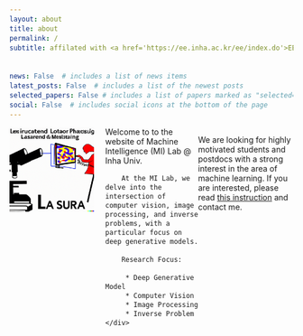 ```yaml
---
layout: about
title: about
permalink: /
subtitle: affilated with <a href='https://ee.inha.ac.kr/ee/index.do'>EE</a> at <a href='https://www.inha.ac.kr/'>Inha University</a> 


news: False  # includes a list of news items
latest_posts: False  # includes a list of the newest posts
selected_papers: False # includes a list of papers marked as "selected={true}"
social: False  # includes social icons at the bottom of the page
---
```


<div style="display: flex; align-items: start;">
    <img src="/assets/img/lab_about.png" alt="mi-lab" style="width: 150px; margin-right: 20px;">
    <div>
        Welcome to to the website of Machine Intelligence (MI) Lab @ Inha Univ. 
      
        At the MI Lab, we delve into the intersection of computer vision, image processing, and inverse problems, with a particular focus on deep generative models.

        Research Focus:
        
         * Deep Generative Model
         * Computer Vision 
         * Image Processing
         * Inverse Problem
    </div>
</div>


We are looking for highly motivated students and postdocs with a strong interest in the area of machine learning. If you are interested, please read  <a href='https://milab-inha.github.io/prospective'>this instruction</a> and contact me.

<!-- Write your biography here. Tell the world about yourself. Link to your favorite [subreddit](http://reddit.com). You can put a picture in, too. The code is already in, just name your picture `prof_pic.jpg` and put it in the `img/` folder. 

Put your address / P.O. box / other info right below your picture. You can also disable any of these elements by editing `profile` property of the YAML header of your `_pages/about.md`. Edit `_bibliography/papers.bib` and Jekyll will render your [publications page](/al-folio/publications/) automatically.

Link to your social media connections, too. This theme is set up to use [Font Awesome icons](http://fortawesome.github.io/Font-Awesome/) and [Academicons](https://jpswalsh.github.io/academicons/), like the ones below. Add your Facebook, Twitter, LinkedIn, Google Scholar, or just disable all of them. -->
